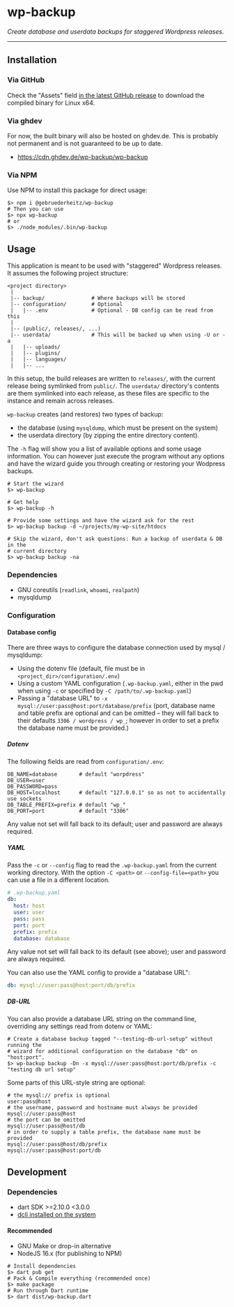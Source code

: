 # wp-backup

_Create database and userdata backups for staggered Wordpress releases._

---

## Installation

### Via GitHub

Check the "Assets" field [in the latest GitHub release](https://github.com/gebruederheitz/wp-backup/releases) to 
download the compiled binary for Linux x64.

### Via ghdev

For now, the built binary will also be hosted on ghdev.de. This is probably not permanent and is not guaranteed to 
be up to date.
 - https://cdn.ghdev.de/wp-backup/wp-backup

### Via NPM

Use NPM to install this package for direct usage:

```shell
$> npm i @gebruederheitz/wp-backup
# Then you can use
$> npx wp-backup
# or
$> ./node_modules/.bin/wp-backup
```

## Usage

This application is meant to be used with "staggered" Wordpress releases. It assumes the following project structure:

```
<project directory>
 |
 |-- backup/               # Where backups will be stored
 |-- configuration/        # Optional
 |   |-- .env              # Optional - DB config can be read from this
 |
 |-- (public/, releases/, ...)
 |-- userdata/             # This will be backed up when using -U or -a
 |   |-- uploads/
 |   |-- plugins/
 |   |-- languages/
 |   |-- ...
```

In this setup, the build releases are written to `releases/`, with the current release being symlinked from `public/`.
The `userdata/` directory's contents are them symlinked into each release, as these files are specific to the instance
and remain across releases.

`wp-backup` creates (and restores) two types of backup:
 - the database (using `mysqldump`, which must be present on the system)
 - the userdata directory (by zipping the entire directory content).

The `-h` flag will show you a list of available options and some usage information. You can however just execute the 
program without any options and have the wizard guide you through creating or restoring your Wodpress backups.

```shell
# Start the wizard
$> wp-backup

# Get help
$> wp-backup -h

# Provide some settings and have the wizard ask for the rest
$> wp-backup backup -d ~/projects/my-wp-site/htdocs

# Skip the wizard, don't ask questions: Run a backup of userdata & DB in the 
# current directory
$> wp-backup backup -na
```

### Dependencies

 - GNU coreutils (`readlink`, `whoami`, `realpath`)
 - mysqldump


### Configuration

#### Database config

There are three ways to configure the database connection used by mysql / mysqldump:
 - Using the dotenv file (default, file must be in `<project_dir>/configuration/.env`)
 - Using a custom YAML configuration (`.wp-backup.yaml`, either in the pwd when using `-c` or specified by 
   `-C /path/to/.wp-backup.yaml`)
 - Passing a "database URL" to `-x mysql://user:pass@host:port/database/prefix` (port, database name and table 
   prefix are optional and can be omitted – they will fall back to their defaults `3306 / wordpress / wp_`; 
   however in order to set a prefix the database name must be provided.)

##### Dotenv

The following fields are read from `configuration/.env`:

```dotenv
DB_NAME=database       # default "worpdress"
DB_USER=user
DB_PASSWORD=pass
DB_HOST=localhost      # default "127.0.0.1" so as not to accidentally use sockets
DB_TABLE_PREFIX=prefix # default "wp_"
DB_PORT=port           # default "3306"
```

Any value not set will fall back to its default; user and password are always required.


##### YAML

Pass the `-c` or `--config` flag to read the `.wp-backup.yaml` from the current working directory. With the option 
`-C <path>` or `--config-file=<path>` you can use a file in a different location.

```yaml
# .wp-backup.yaml
db:
  host: host
  user: user
  pass: pass
  port: port
  prefix: prefix
  database: database
```

Any value not set will fall back to its default (see above); user and password are always required.

You can also use the YAML config to provide a "database URL":

```yaml
db: mysql://user:pass@host:port/db/prefix
```


##### DB-URL

You can also provide a database URL string on the command line, overriding any settings read from dotenv or YAML:

```shell
# Create a database backup tagged "--testing-db-url-setup" without running the
# wizard for additional configuration on the database "db" on "host:port".
$> wp-backup backup -Dn -x mysql://user:pass@host:port/db/prefix -c "testing db url setup" 
```

Some parts of this URL-style string are optional:

```shell
# the mysql:// prefix is optional 
user:pass@host
# the username, password and hostname must always be provided
mysql://user:pass@host
# the port can be omitted
mysql://user:pass@host/db
# in order to supply a table prefix, the database name must be provided
mysql://user:pass@host/db/prefix
mysql://user:pass@host:port/db
```


## Development

### Dependencies

 - dart SDK >=2.10.0 <3.0.0
 - [dcli installed on the system](https://dcli.noojee.dev/getting-started)

#### Recommended
 - GNU Make or drop-in alternative
 - NodeJS 16.x (for publishing to NPM)

```shell
# Install dependencies
$> dart pub get
# Pack & Compile everything (recommended once)
$> make package
# Run through Dart runtime
$> dart dist/wp-backup.dart
```
